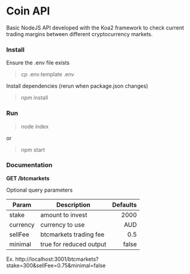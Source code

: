 Coin API
========

Basic NodeJS API developed with the Koa2 framework to check current trading margins between different cryptocurrency markets.

### Install

Ensure the .env file exists
> cp .env.template .env

Install dependencies (rerun when package.json changes)

> npm install


### Run

> node index

or

> npm start


### Documentation

__GET /btcmarkets__

Optional query parameters

| Param    | Description             | Defaults |
| -------- | ----------------------- | -------: |
| stake    | amount to invest        | 2000     |
| currency | currency to use         | AUD      |
| sellFee  | btcmarkets trading fee  | 0.5      |
| minimal  | true for reduced output | false    |

Ex. http://localhost:3001/btcmarkets?stake=300&sellFee=0.75&minimal=false